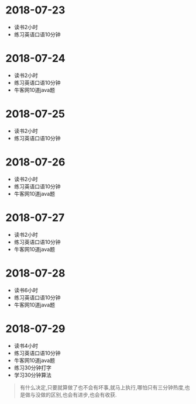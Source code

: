 # 2018-07-23
* 读书2小时
* 练习英语口语10分钟

# 2018-07-24
* 读书2小时
* 练习英语口语10分钟
* 牛客网10道java题

# 2018-07-25
* 读书2小时
* 练习英语口语10分钟

# 2018-07-26
* 读书2小时
* 练习英语口语10分钟
* 牛客网10道java题

# 2018-07-27
* 读书2小时
* 练习英语口语10分钟
* 牛客网10道java题

# 2018-07-28
* 读书6小时
* 练习英语口语10分钟
* 牛客网10道java题

# 2018-07-29
* 读书4小时
* 练习英语口语10分钟
* 牛客网10道java题
* 练习30分钟打字
* 学习30分钟算法
>有什么决定,只要就算做了也不会有坏事,就马上执行,哪怕只有三分钟热度,也是做与没做的区别,也会有进步,也会有收获.
